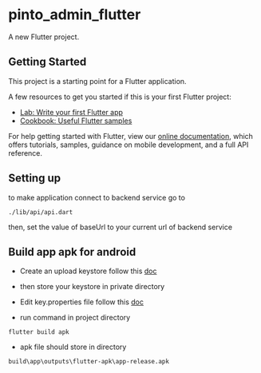 # pinto_admin_flutter

A new Flutter project.

## Getting Started

This project is a starting point for a Flutter application.

A few resources to get you started if this is your first Flutter project:

- [Lab: Write your first Flutter app](https://flutter.dev/docs/get-started/codelab)
- [Cookbook: Useful Flutter samples](https://flutter.dev/docs/cookbook)

For help getting started with Flutter, view our
[online documentation](https://flutter.dev/docs), which offers tutorials,
samples, guidance on mobile development, and a full API reference.

## Setting up

to make application connect to backend service go to
```
./lib/api/api.dart
```
then, set the value of baseUrl to your current url of backend service

## Build app apk for android
- Create an upload keystore follow this [doc](https://docs.flutter.dev/deployment/android#create-an-upload-keystore)

- then store your keystore in private directory

- Edit key.properties file follow this [doc](https://docs.flutter.dev/deployment/android#reference-the-keystore-from-the-app)

- run command in project directory
```
flutter build apk
```

- apk file should store in directory
```
build\app\outputs\flutter-apk\app-release.apk
```
